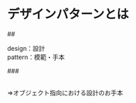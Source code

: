# デザインパターンとは
##<p class="fragment" style="text-align:left">design：設計<br />pattern：模範・手本</p>
###<p class="fragment"><br />⇒オブジェクト指向における設計のお手本</p>
